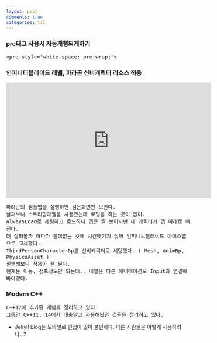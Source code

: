 ```yaml
---
layout: post
comments: true
categories: til
---
```


<h3>pre태그 사용시 자동개행되게하기</h3>
<pre style="white-space: pre-wrap;">
&lt;pre style="white-space: pre-wrap;"&gt;
</pre>

<h3>인피니티블레이드 레벨, 파라곤 신비캐릭터 리소스 적용</h3>
<iframe width="560" height="315" src="https://www.youtube.com/embed/VWiQZoD2hk8" frameborder="0" allow="autoplay; encrypted-media" allowfullscreen></iframe>
<pre style="white-space: pre-wrap;">
파라곤의 샘플맵을 실행하면 검은화면만 보인다. 
살펴보니 스트리밍레벨을 사용했는데 로딩을 하는 곳이 없다.
AlwaysLoad로 세팅하고 로드하니 맵은 잘 보이지만 내 캐릭터가 맵 아래로 빠진다.
더 살펴볼까 하다가 쓸데없는 것에 시간뺏기기 싫어 인피니트블레이드 아이스맵으로 교체했다.
ThirdPersonCharacterBp를 신비캐릭터로 세팅했다. ( Mesh, AnimBp, PhysicsAsset )
실행해보니 적용이 잘 된다. 
현재는 이동, 점프정도만 되는데.. 내일은 다른 애니메이션도 Input과 연결해봐야겠다.
</pre>

<h3>Modern C++</h3>
<pre style="white-space: pre-wrap;">
C++17에 추가된 개념을 정리하고 있다.
그동안 C++11, 14에서 대충알고 사용해왔던 것들을 정리하고 있다.
</pre>

* Jekyll Blog는 모바일로 편집이 많이 불편하다. 다른 사람들은 어떻게 사용하려나...?



